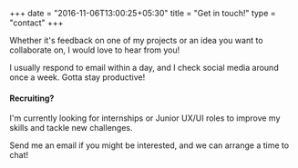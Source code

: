 +++
date = "2016-11-06T13:00:25+05:30"
title = "Get in touch!"
type = "contact"
+++

Whether it's feedback on one of my projects or an idea you want to collaborate on,
I would love to hear from you!

I usually respond to email within a day, and I check
social media around once a week. Gotta stay productive!

#### Recruiting?

I'm currently looking for internships or Junior UX/UI roles to improve my skills and
tackle new challenges.

Send me an email if you might be interested, and we can
arrange a time to chat!
